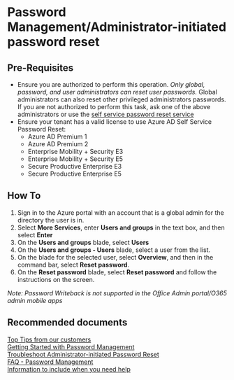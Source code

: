  <properties
	pageTitle="Password Management/Administrator-initiated password reset"
	description="Password Management/Administrator-initiated password reset"
	service="microsoft.activedirectory"
	resource="activedirectory"
	authors="zhchia, gahug"
	displayOrder=""
	selfHelpType="generic"
	supportTopicIds="32045781"
	resourceTags=""
	productPesIds="14785"
	cloudEnvironments="public"
/>

# Password Management/Administrator-initiated password reset
## Pre-Requisites
*  Ensure you are authorized to perform this operation. *Only global, password, and user administrators can reset user passwords.* Global administrators can also reset other privileged administrators passwords. If you are not authorized to perform this task, ask one of the above administrators or use the [self service password reset service](https://passwordreset.microsoftonline.com/)
* Ensure your tenant has a valid license to use Azure AD Self Service Password Reset:
	* Azure AD Premium 1
	* Azure AD Premium 2
	* Enterprise Mobility + Security E3
	* Enterprise Mobility + Security E5
	* Secure Productive Enterprise E3
	* Secure Productive Enterprise E5

## How To
1. Sign in to the Azure portal with an account that is a global admin for the directory the user is in.
2. Select **More Services**, enter **Users and groups** in the text box, and then select **Enter**
3. On the **Users and groups** blade, select **Users**
4. On the **Users and groups - Users** blade, select a user from the list.
5. On the blade for the selected user, select **Overview**, and then in the command bar, select **Reset password**.
6. On the **Reset password** blade, select **Reset password** and follow the instructions on the screen.

*Note: Password Writeback is not supported in the Office Admin portal/O365 admin mobile apps*



## **Recommended documents**
[Top Tips from our customers](https://docs.microsoft.com/azure/active-directory/active-directory-passwords-getting-started#top-tips-from-our-customers-to-read-before-you-begin) <br>
[Getting Started with Password Management](https://docs.microsoft.com/azure/active-directory/active-directory-passwords-getting-started#enable-users-to-reset-their-azure-ad-passwords) <br>
[Troubleshoot Administrator-initiated Password Reset](https://docs.microsoft.com/azure/active-directory/active-directory-passwords-troubleshoot#troubleshoot-the-password-reset-portal) <br>
[FAQ - Password Management](https://docs.microsoft.com/azure/active-directory/active-directory-passwords-faq) <br>
[Information to include when you need help](https://docs.microsoft.com/azure/active-directory/active-directory-passwords-troubleshoot#information-to-include-when-you-need-help) <br>

<!-- [Azure AD Password Reset for IT Admins](https://docs.microsoft.com/azure/active-directory/active-directory-passwords) <br>
[How Password Reset Works](https://docs.microsoft.com/azure/active-directory/active-directory-passwords-learn-more#how-password-writeback-works) <br>
[How Password Management Works](https://docs.microsoft.com/azure/active-directory/active-directory-passwords-how-it-works) <br>
[Getting Started with Password Management](https://docs.microsoft.com/azure/active-directory/active-directory-passwords-getting-started) <br>
[Troubleshoot Administrator-initiated Password Reset](https://docs.microsoft.com/azure/active-directory/active-directory-passwords-troubleshoot#troubleshoot-the-password-reset-portal) <br> -->
